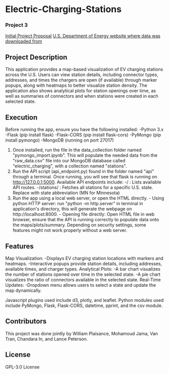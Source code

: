 # Electric-Charging-Stations
### Project 3
[Initial Project Proposal](https://docs.google.com/document/d/e/2PACX-1vRp7swMp49pTJ4GqwTmX3-tOEq8j-hNejuS-SIiaXR6az_O9g_TZT3VCgAf_T4pLdS5fBHd8ygQumSz/pub)
[U.S. Department of Energy website where data was downloaded from](https://afdc.energy.gov/fuels/electricity-locations#/find/nearest?country=US&fuel=ELEC&ev_levels=all)

## Project Description
This application provides a map-based visualization of EV charging stations across the U.S. Users can view station details, including connector types, addresses, and times the chargers are open (if available) through marker popups, along with heatmaps to better visualize station density. The application also shows analytical plots for station openings over time, as well as summaries of connectors and when stations were created in each selected state.

## Execution
Before running the app, ensure you have the following installed:
-Python 3.x
-Flask (pip install flask)
-Flask-CORS (pip install flask-cors)
-PyMongo (pip install pymongo)
-MongoDB (running on port 27017)

1. Once installed, run the file in the data_collection folder named "pymongo_import.ipynb". This will populate the needed data from the "raw_data.csv" file into our MongoDB database called "electric_charging", with a collection named "stations".
2. Run the API script (api_endpoint.py) found in the folder named "api" through a terminal. Once running, you will see that flask is running on http://127.0.0.1:5000. Available API endpoints include:
       -/ : Lists available API routes.
       -/stations/<state> : Fetches all stations for a specific U.S. state. Replace <state> with state abbreviation (MN for Minnesota)
3. Run the app using a local web server, or open the HTML directly.
       - Using python HTTP server: run "python -m http.server" in terminal in application's directory, this will generate the webpage on http://localhost:8000.
       - Opening file directly: Open HTML file in web browser, ensure that the API is running correctly to populate data onto the maps/plots/summary. Depending on security settings, some features might not work properly without a web server.

## Features
Map Visualization:
-Displays EV charging station locations with markers and heatmaps.
-Interactive popups provide station details, including addresses, available times, and charger types.
Analytical Plots:
-A bar chart visualizes the number of stations opened over time in the selected state.
-A pie chart visualizes the ratio of connectors available in the selected state. 
Real-Time Updates:
-Dropdown menu allows users to select a state and update the map dynamically. 

Javascript plugins used include d3, plotly, and leaflet. Python modules used include PyMongo, Flask, Flask-CORS, datetime, pprint, and the csv module. 

## Contributors
This project was done jointly by William Plaisance, Mohamoud Jama, Van Tran, Chandara In, and Lance Peterson. 

## License
GPL-3.0 License
